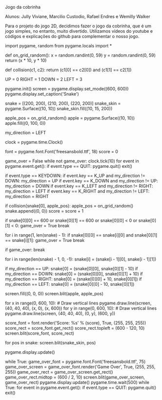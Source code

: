 Jogo da cobrinha

Alunos: Jully Viviane, Marcilio Custodio, Rafael Endres e Wemilly Walker

Para o projeto do jogo 2D, decidimos fazer o jogo da cobrinha, que é um jogo simples, no entanto, muito divertido. Utilizamos vídeos do youtube e códigos e explicações do github para complementar o nosso jogo.

import pygame, random
from pygame.locals import *

def on_grid_random():
 x = random.randint(0, 59)
 y = random.randint(0, 59)
 return (x * 10, y * 10)

def collision(c1, c2):
 return (c1[0] == c2[0]) and (c1[1] == c2[1])

UP = 0
RIGHT = 1
DOWN = 2
LEFT = 3

pygame.init()
screen = pygame.display.set_mode((600, 600))
pygame.display.set_caption('Snake')

snake = [(200, 200), (210, 200), (220, 200)]
snake_skin = pygame.Surface((10, 10))
snake_skin.fill((10, 15, 200))

apple_pos = on_grid_random()
apple = pygame.Surface((10, 10))
apple.fill((0, 100, 0))

my_direction = LEFT

clock = pygame.time.Clock()

font = pygame.font.Font('freesansbold.ttf', 18)
score = 0

game_over = False
while not game_over:
 clock.tick(10)
 for event in pygame.event.get():
 if event.type == QUIT:
 pygame.quit()
 exit()

 if event.type == KEYDOWN:
 if event.key == K_UP and my_direction != DOWN:
 my_direction = UP
 if event.key == K_DOWN and my_direction != UP:
 my_direction = DOWN
 if event.key == K_LEFT and my_direction != RIGHT:
 my_direction = LEFT
 if event.key == K_RIGHT and my_direction != LEFT:
 my_direction = RIGHT

 if collision(snake[0], apple_pos):
 apple_pos = on_grid_random()
 snake.append((0, 0))
 score = score + 1

 if snake[0][0] == 600 or snake[0][1] == 600 or snake[0][0] < 0 or snake[0][1] < 0:
 game_over = True
 break

 for i in range(1, len(snake) - 1):
 if snake[0][0] == snake[i][0] and snake[0][1] == snake[i][1]:
 game_over = True
 break

 if game_over:
 break

 for i in range(len(snake) - 1, 0, -1):
 snake[i] = (snake[i - 1][0], snake[i - 1][1])

 if my_direction == UP:
 snake[0] = (snake[0][0], snake[0][1] - 10)
 if my_direction == DOWN:
 snake[0] = (snake[0][0], snake[0][1] + 10)
 if my_direction == RIGHT:
 snake[0] = (snake[0][0] + 10, snake[0][1])
 if my_direction == LEFT:
 snake[0] = (snake[0][0] - 10, snake[0][1])

 screen.fill((0, 0, 0))
 screen.blit(apple, apple_pos)

 for x in range(0, 600, 10): # Draw vertical lines
 pygame.draw.line(screen, (40, 40, 40), (x, 0), (x, 600))
 for y in range(0, 600, 10): # Draw vertical lines
 pygame.draw.line(screen, (40, 40, 40), (0, y), (600, y))

 score_font = font.render('Score: %s' % (score), True, (255, 255, 255))
 score_rect = score_font.get_rect()
 score_rect.topleft = (600 - 120, 10)
 screen.blit(score_font, score_rect)

 for pos in snake:
 screen.blit(snake_skin, pos)

 pygame.display.update()

while True:
 game_over_font = pygame.font.Font('freesansbold.ttf', 75)
 game_over_screen = game_over_font.render('Game Over', True, (255, 255, 255))
 game_over_rect = game_over_screen.get_rect()
 game_over_rect.midtop = (600 / 2, 10)
 screen.blit(game_over_screen, game_over_rect)
 pygame.display.update()
 pygame.time.wait(500)
 while True:
 for event in pygame.event.get():
 if event.type == QUIT:
 pygame.quit()
 exit()
